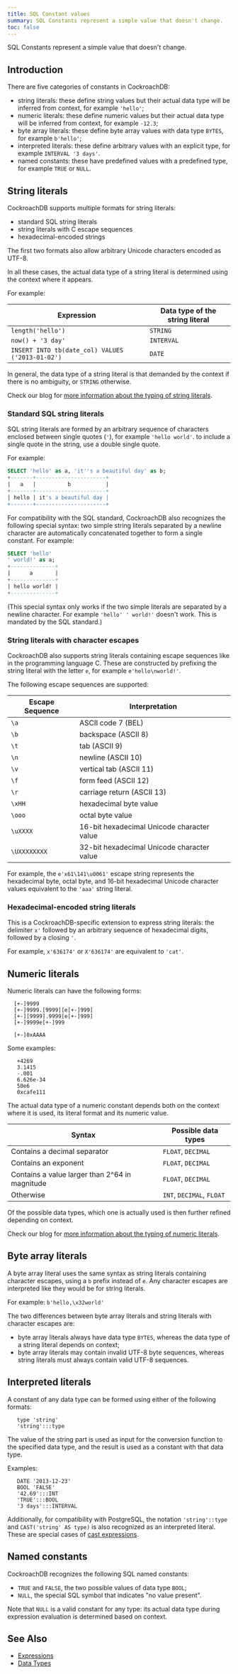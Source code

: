 ```yaml
---
title: SQL Constant values
summary: SQL Constants represent a simple value that doesn't change.
toc: false
---
```


SQL Constants represent a simple value that doesn't change.

<div id="toc"></div>

## Introduction

There are five categories of constants in CockroachDB:

- string literals: these define string values but their actual data type will
  be inferred from context, for example `'hello'`;
- numeric literals: these define numeric values but their actual data
  type will be inferred from context, for example `-12.3`;
- byte array literals: these define byte array values with data type
  `BYTES`, for example `b'hello'`;
- interpreted literals: these define arbitrary values with an explicit
  type, for example `INTERVAL '3 days'`.
- named constants: these have predefined values with a predefined
  type, for example `TRUE` or `NULL`.

## String literals

CockroachDB supports multiple formats for string literals:

- standard SQL string literals
- string literals with C escape sequences
- hexadecimal-encoded strings

The first two formats also allow arbitrary Unicode characters encoded as UTF-8.

In all these cases, the actual data type of a string literal is determined 
using the context where it appears.

For example:

| Expression | Data type of the string literal |
|------------|---------------------------------|
| `length('hello')` | `STRING` |
| `now() + '3 day'`  | `INTERVAL` |
| `INSERT INTO tb(date_col) VALUES ('2013-01-02')` | `DATE` |

In general, the data type of a string literal is that demanded by the
context if there is no ambiguity, or `STRING` otherwise.

Check our blog for
[more information about the typing of string literals](https://www.cockroachlabs.com/blog/revisiting-sql-typing-in-cockroachdb/).

### Standard SQL string literals

SQL string literals are formed by an arbitrary sequence of characters
enclosed between single quotes (`'`), for example `'hello world'`. 
to include a single quote in the string, use a double single quote.

For example:

```sql
SELECT 'hello' as a, 'it''s a beautiful day' as b;
+-------+----------------------+
|   a   |          b           |
+-------+----------------------+
| hello | it's a beautiful day |
+-------+----------------------+
```

For compatibility with the SQL standard, CockroachDB also recognizes
the following special syntax: two simple string literals separated by
a newline character are automatically concatenated together to form a
single constant. For example:

```sql
SELECT 'hello'
' world!' as a;
+--------------+
|      a       |
+--------------+
| hello world! |
+--------------+
```

(This special syntax only works if the two simple literals are
separated by a newline character. For example `'hello' ' world!'`
doesn't work. This is mandated by the SQL standard.)

### String literals with character escapes

CockroachDB also supports string literals containing escape sequences
like in the programming language C. These are constructed by prefixing
the string literal with the letter `e`, for example
`e'hello\nworld!'`.

The following escape sequences are supported:

Escape Sequence | Interpretation
----------------|---------------
`\a` | ASCII code 7 (BEL)
`\b` | backspace (ASCII 8)
`\t` | tab (ASCII 9)
`\n` | newline (ASCII 10)
`\v` | vertical tab (ASCII 11)
`\f` | form feed (ASCII 12)
`\r` | carriage return (ASCII 13)
`\xHH` | hexadecimal byte value
`\ooo` | octal byte value
`\uXXXX` | 16-bit hexadecimal Unicode character value
`\UXXXXXXXX` | 32-bit hexadecimal Unicode character value

For example, the `e'x61\141\u0061'` escape string represents the
hexadecimal byte, octal byte, and 16-bit hexadecimal Unicode character
values equivalent to the `'aaa'` string literal.

### Hexadecimal-encoded string literals

This is a CockroachDB-specific extension to express string literals: the
delimiter `x'` followed by an arbitrary sequence of hexadecimal
digits, followed by a closing `'`.

For example, `x'636174'` or `X'636174'` are equivalent to `'cat'`.

## Numeric literals

Numeric literals can have the following forms:

```
  [+-]9999
  [+-]9999.[9999][e[+-]999]
  [+-][9999].9999[e[+-]999]
  [+-]9999e[+-]999
  
  [+-]0xAAAA
```

Some examples:

```
   +4269
   3.1415
   -.001
   6.626e-34
   50e6
   0xcafe111
```

The actual data type of a numeric constant depends both on the context
where it is used, its literal format and its numeric value.

| Syntax | Possible data types |
|--------|---------------------|
| Contains a decimal separator | `FLOAT`, `DECIMAL` |
| Contains an exponent | `FLOAT`, `DECIMAL` |
| Contains a value larger than 2^64 in magnitude | `FLOAT`, `DECIMAL` |
| Otherwise | `INT`, `DECIMAL`, `FLOAT` |

Of the possible data types, which one is actually used is then further
refined depending on context.

Check our blog for
[more information about the typing of numeric literals](https://www.cockroachlabs.com/blog/revisiting-sql-typing-in-cockroachdb/).

## Byte array literals

A byte array literal uses the same syntax as string literals containing character escapes,
using a `b` prefix instead of `e`. Any character escapes are interpreted like they
would be for string literals.

For example: `b'hello,\x32world'`

The two differences between byte array literals and string literals with character escapes are:

- byte array literals always have data type `BYTES`, whereas the data
  type of a string literal depends on context;
- byte array literals may contain invalid UTF-8 byte sequences,
  whereas string literals must always contain valid UTF-8 sequences.

## Interpreted literals

A constant of any data type can be formed using either of the following formats:

```
   type 'string'
   'string':::type
```

The value of the string part is used as input for the conversion function to the
specified data type, and the result is used as a constant with that data type.

Examples:

```
   DATE '2013-12-23'
   BOOL 'FALSE'
   '42.69':::INT
   'TRUE':::BOOL
   '3 days':::INTERVAL
```

Additionally, for compatibility with PostgreSQL, the notation
`'string'::type` and `CAST('string' AS type)` is also recognized as an
interpreted literal. These are special cases of
[cast expressions](sql-expressions.html).

## Named constants

CockroachDB recognizes the following SQL named constants:

- `TRUE` and `FALSE`, the two possible values of data type `BOOL`;
- `NULL`, the special SQL symbol that indicates "no value present".

Note that `NULL` is a valid constant for any type: its actual data
type during expression evaluation is determined based on context.

## See Also

- [Expressions](sql-expressions.html)
- [Data Types](data-types.html)

